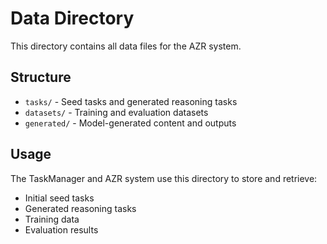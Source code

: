 # Data Directory

This directory contains all data files for the AZR system.

## Structure

- `tasks/` - Seed tasks and generated reasoning tasks
- `datasets/` - Training and evaluation datasets
- `generated/` - Model-generated content and outputs

## Usage

The TaskManager and AZR system use this directory to store and retrieve:
- Initial seed tasks
- Generated reasoning tasks
- Training data
- Evaluation results

